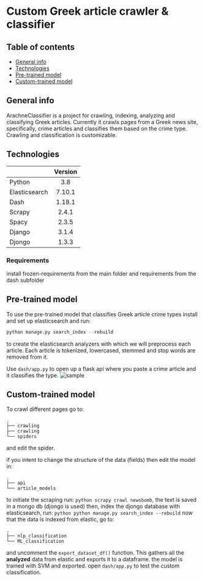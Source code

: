 # Custom Greek article crawler & classifier

## Table of contents

* [General info](#general-info)
* [Technologies](#technologies)
* [Pre-trained model](#technologies)
* [Custom-trained model](#custom-trained-model)

## General info

ArachneClassifier is a project for crawling, indexing, analyzing and classifying Greek articles. 
Currently it crawls pages from a Greek news site, specifically, crime articles and classifies them based on the crime type. Crawling and classification is customizable. 

## Technologies

| |Version|
| ------------- |:-------------:|
| Python         |3.8  |
| Elasticsearch | 7.10.1|
| Dash | 1.18.1|
| Scrapy| 2.4.1|
| Spacy |2.3.5 |
| Django| 3.1.4|
| Djongo| 1.3.3|

### Requirements

install frozen-requirements from the main folder and requirements from the dash subfolder

## Pre-trained model
To use the pre-trained model that classifies Greek article crime types install and set up elasticsearch and  run: 
```python
python manage.py search_index --rebuild
```
to create the elasticsearch analyzers with which we will preprocess each article. Each article is tokenized, lowercased, stemmed and stop words are removed from it. 

Use ``dash/app.py`` to open up a flask api where you paste a crime article and it classifies the type.
![sample](https://user-images.githubusercontent.com/59322298/104375932-daa37700-552c-11eb-8b39-6b1244414a0b.PNG)

## Custom-trained model
To crawl different pages go to:
    
    
    . 
    ├── crawling
    ├── crawling
    └── spiders
and edit the spider.

if you intent to change the structure of the data (fields) then edit the model in:
    
    .
    ├── api 
    └── article_models
    
        
    
to initiate the scraping run: ```python scrapy crawl newsbomb```, the text is saved in a mongo db (djongo is used) 
then, index the djongo database with elasticsearch, run: ```python
python manage.py search_index --rebuild```
now that the data is indexed from elastic, go to: 

    .
    ├── nlp_classification
    └── ML_classification
    
and uncomment the ```export_dataset_df()``` function. This gathers all the **analyzed** data from elastic and exports it to a dataframe.
the model is trained with SVM and exported.
open ```dash/app.py``` to test the custom classification.

